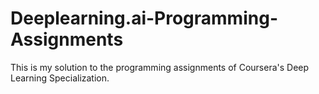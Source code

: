 # Deeplearning.ai-Programming-Assignments
This is my solution to the programming assignments of  Coursera's Deep Learning Specialization.
